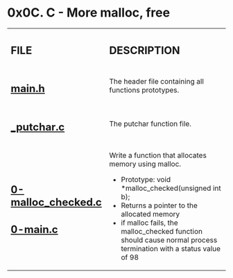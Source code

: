 <h1>0x0C. C - More malloc, free</h1>

<table>
    <tr>
        <td><h2><strong>FILE</strong></h2></td>
        <td><h2><strong>DESCRIPTION</strong></h2></td>
    </tr>
    <tr>
        <td><h2><a href="https://github.com/LivingDemonness28/alx-low_level_programming/blob/master/0x0C-more_malloc_free/main.h" target="_blank">main.h</a></h2></td>
        <td>The header file containing all functions prototypes.</td>
    </tr>
    <tr>
        <td><h2><a href="https://github.com/LivingDemonness28/alx-low_level_programming/blob/master/0x0C-more_malloc_free/_putchar.c" target="_blank">_putchar.c</a></h2></td>
        <td>The putchar function file.</td>
    </tr>
    <tr>
        <td>
            <h2><a href="https://github.com/LivingDemonness28/alx-low_level_programming/blob/master/0x0C-more_malloc_free/0-malloc_checked.c" target="_blank">0-malloc_checked.c</a></h2>
            <h2><a href="https://github.com/LivingDemonness28/alx-low_level_programming/blob/master/0x0C-more_malloc_free/0-main.c" target="_blank">0-main.c</a></h2>
        </td>
        <td>
            <p>Write a function that allocates memory using malloc.</p>
            <ul>
                <li>Prototype: void *malloc_checked(unsigned int b);</li>
                <li>Returns a pointer to the allocated memory</li>
                <li>if malloc fails, the malloc_checked function should cause normal process termination with a status value of 98</li>
            </ul>
        </td>
    </tr>
</table>
